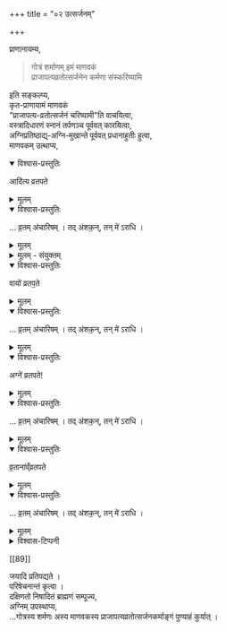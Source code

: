 +++
title = "०२ उत्सर्जनम्"

+++

प्राणानायम्य, 

> गोत्रं शर्माणम् इमं माणवकं  
> प्राजापत्यव्रतोत्सर्जनेन कर्मणा संस्करिष्यामि

इति सङ्कल्प्य,  
कृत-प्राणायामं माणवकं  
"प्राजापत्य-व्रतोत्सर्जनं चरिष्यामी"ति वाचयित्वा,  
वस्त्रादिधारणं स्नानं तर्पणञ्च पूर्ववत् कारयित्वा,  
अग्निप्रतिष्ठाद्य्-अग्नि-मुखान्ते पूर्ववत् प्रधानाहुतीः हुत्वा,  
माणवकम् उत्थाप्य,  

<div class="js_include" url="84_agne_vratapate.md"  newLevelForH1="5" includeTitle="false"> 

<details open><summary>विश्वास-प्रस्तुतिः</summary>

आदि॑त्य व्रतपते
</details>

<details><summary>मूलम्</summary>

आदि॑त्य व्रतपते
</details>


<details open><summary>विश्वास-प्रस्तुतिः</summary>

… व्र॒तम् अ॑चारिषम् । तद् अ॑शक॒न्, तन् मे॑ ऽराधि ।
</details>

<details><summary>मूलम्</summary>

व्र॒तम॑चारिषम् । तद॑शक॒न्तन्मे॑ऽराधि ।
</details>


<details><summary>मूलम् - संयुक्तम्</summary>

वायो॑ व्रतप॒तेऽग्ने॑ व्रतपते ।
</details>


<details open><summary>विश्वास-प्रस्तुतिः</summary>

वायो॑ व्रतप॒ते
</details>

<details><summary>मूलम्</summary>

वायो॑ व्रतप॒ते
</details>

<details open><summary>विश्वास-प्रस्तुतिः</summary>

… व्र॒तम् अ॑चारिषम् । तद् अ॑शक॒न्, तन् मे॑ ऽराधि ।
</details>

<details><summary>मूलम्</summary>

व्र॒तम॑चारिषम् । तद॑शक॒न्तन्मे॑ऽराधि ।
</details>

<details open><summary>विश्वास-प्रस्तुतिः</summary>

अग्ने॑ व्रतपते!
</details>

<details><summary>मूलम्</summary>

अग्ने॑ व्रतपते!
</details>

<details open><summary>विश्वास-प्रस्तुतिः</summary>

… व्र॒तम् अ॑चारिषम् । तद् अ॑शक॒न्, तन् मे॑ ऽराधि ।
</details>

<details><summary>मूलम्</summary>

व्र॒तम॑चारिषम् । तद॑शक॒न्तन्मे॑ऽराधि ।
</details>

<details open><summary>विश्वास-प्रस्तुतिः</summary>

व्र॒ताना॑व्ँव्रतपते
</details>

<details><summary>मूलम्</summary>

व्र॒ताना॑व्ँव्रतपते
</details>


<details open><summary>विश्वास-प्रस्तुतिः</summary>

… व्र॒तम् अ॑चारिषम् । तद् अ॑शक॒न्, तन् मे॑ ऽराधि ।
</details>

<details><summary>मूलम्</summary>

व्र॒तम॑चारिषम् । तद॑शक॒न्तन्मे॑ऽराधि ।
</details>  
</div>

<details><summary>विश्वास-टिप्पनी</summary>

> अग्ने व्रतपते काण्डर्षिभ्यः प्राजापत्यव्रतमचारिषं तदशकं तन्मे राधि । वायो व्रतपते काण्डर्षिभ्यः प्राजापत्यव्रतमचारिषं तदशकं तन्मे राधि । आदित्यव्रतपते काण्डर्षिभ्यः प्राजापत्यव्रतमचारिषं तदशकं तन्मे राधि ।

इति व्रतोत्सर्गे क्रमो निर्दिष्टः प्रयोगग्रन्थयोः श्रीनिवास-देशिक--वङ्गीपुरश्रीनिवास-कृतयोः।  

किञ्च, आरण्यके
आदित्य, वायो, अग्ने इति विपरीतक्रम आम्नातः (व्रतग्रहणे तु अग्ने, वायो, आदित्य इति क्रमः)।  

आरण्यकोक्त-उपाकरणोत्सर्ग-क्रम-वैपरीत्यं समञ्जसम् भाति।  
कुतस् तर्हि प्रयोगग्रन्थोष्व् अन्यथा?
</details>


[[89]]


जयादि प्रतिपद्यते ।  
परिषेचनान्तं कृत्वा ।  
दक्षिणतो निषादितं ब्राह्मणं सम्पूज्य,  
अग्निम् उपस्थाप्य,  
…गोत्रस्य शर्मणः अस्य माणवकस्य प्राजापत्यव्रतोत्सर्जनकर्माङ्गं पुण्याहं कुर्यात् ।